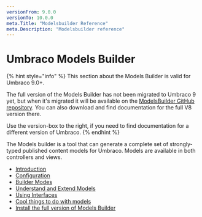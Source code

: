 ```yaml
---
versionFrom: 9.0.0
versionTo: 10.0.0
meta.Title: "Modelsbuilder Reference"
meta.Description: "Modelsbuilder reference"
---
```



# Umbraco Models Builder

{% hint style="info" %}
This section about the Models Builder is valid for Umbraco 9.0+.

The full version of the Models Builder has not been migrated to Umbraco 9 yet, but when it's migrated it will be available on the [ModelsBuilder GitHub repository](https://github.com/zpqrtbnk/Zbu.ModelsBuilder). You can also download and find documentation for the full V8 version there.

Use the version-box to the right, if you need to find documentation for a different version of Umbraco.
{% endhint %}

The Models builder is a tool that can generate a complete set of strongly-typed published content models for Umbraco. Models are available in both controllers and views.

* [Introduction](introduction.md)
* [Configuration](configuration.md)
* [Builder Modes](builder-Modes.md)
* [Understand and Extend Models](understand-And-extend.md)
* [Using Interfaces](using-interfaces.md)
* [Cool things to do with models](coolthingswithmodels.md)
* [Install the full version of Models Builder](install-models-builder.md)
